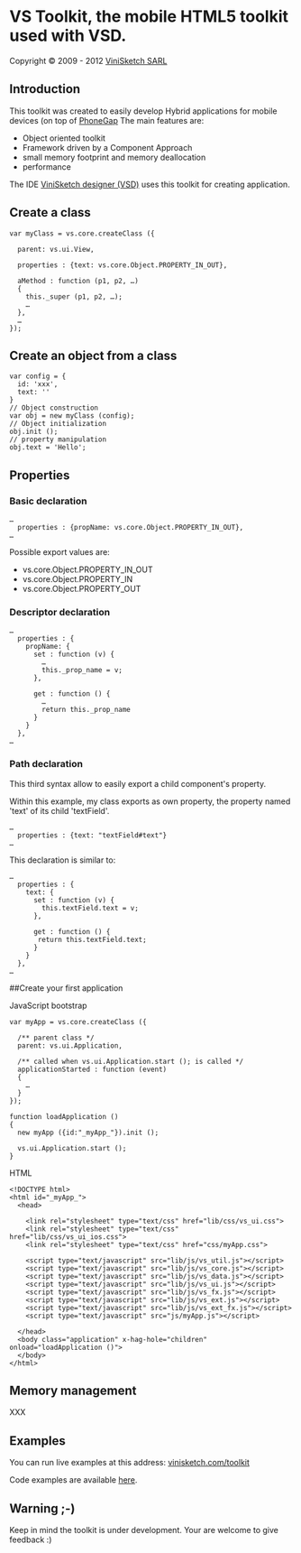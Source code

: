 # VS Toolkit, the mobile HTML5 toolkit used with VSD.

Copyright © 2009 - 2012 [ViniSketch SARL](http://www.vinisketch.com/)


## Introduction

This toolkit was created to easily develop Hybrid applications for mobile devices (on top of [PhoneGap](http://www.phonegap.com)
The main features are:

* Object oriented toolkit
* Framework driven by a Component Approach
* small memory footprint and memory deallocation
* performance

The IDE [ViniSketch designer (VSD)](http://www.vinisketch.fr/mainSite/en/product.html) uses this toolkit for creating application.

## Create a class

```
var myClass = vs.core.createClass ({

  parent: vs.ui.View,
 
  properties : {text: vs.core.Object.PROPERTY_IN_OUT},
 
  aMethod : function (p1, p2, …)
  {
    this._super (p1, p2, …);
    …
  }, 
  …
});
```

## Create an object from a class

```
var config = {
  id: 'xxx',
  text: ''
}
// Object construction
var obj = new myClass (config);
// Object initialization
obj.init ();
// property manipulation
obj.text = 'Hello';
```

## Properties



### Basic declaration

```
…
  properties : {propName: vs.core.Object.PROPERTY_IN_OUT},
…
```

Possible export values are:

* vs.core.Object.PROPERTY_IN_OUT
* vs.core.Object.PROPERTY_IN
* vs.core.Object.PROPERTY_OUT

        
### Descriptor declaration

```
…
  properties : {
    propName: {
      set : function (v) {
        …
        this._prop_name = v;
      },
     
      get : function () {
        …
        return this._prop_name
      }
    }
  },
…
```
        
### Path declaration
 
This third syntax allow to easily export a child component's property.
 
 
Within this example, my class exports as own property, the property named 'text' of its child 'textField'.

```
…
  properties : {text: "textField#text"}
…
```

This declaration is similar to:

```
…
  properties : {
    text: {
      set : function (v) {
        this.textField.text = v;
      },
     
      get : function () {
       return this.textField.text;
      }
    }
  },
…
```

##Create your first application

JavaScript bootstrap

```
var myApp = vs.core.createClass ({

  /** parent class */
  parent: vs.ui.Application,

  /** called when vs.ui.Application.start (); is called */
  applicationStarted : function (event)
  {
    …
  }
});

function loadApplication ()
{
  new myApp ({id:"_myApp_"}).init ();

  vs.ui.Application.start ();
}
```

HTML

```
<!DOCTYPE html>
<html id="_myApp_">
  <head>

    <link rel="stylesheet" type="text/css" href="lib/css/vs_ui.css">
    <link rel="stylesheet" type="text/css" href="lib/css/vs_ui_ios.css">
    <link rel="stylesheet" type="text/css" href="css/myApp.css">

    <script type="text/javascript" src="lib/js/vs_util.js"></script>
    <script type="text/javascript" src="lib/js/vs_core.js"></script>
    <script type="text/javascript" src="lib/js/vs_data.js"></script>
    <script type="text/javascript" src="lib/js/vs_ui.js"></script>
    <script type="text/javascript" src="lib/js/vs_fx.js"></script>
    <script type="text/javascript" src="lib/js/vs_ext.js"></script>
    <script type="text/javascript" src="lib/js/vs_ext_fx.js"></script>
    <script type="text/javascript" src="js/myApp.js"></script>

  </head>
  <body class="application" x-hag-hole="children" onload="loadApplication ()">
  </body>
</html>
```
## Memory management

XXX

## Examples

You can run live examples at this address: [vinisketch.com/toolkit](http://www.vinisketch.com/toolkit)

Code examples are available [here](https://github.com/vinisketch/VSToolkit/tree/master/examples). 

## Warning ;-)

Keep in mind the toolkit is under development. Your are welcome to give feedback :)


